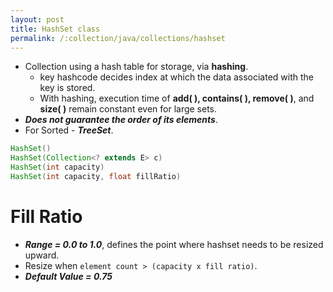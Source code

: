 ```yaml
---
layout: post
title: HashSet class
permalink: /:collection/java/collections/hashset
---
```



* Collection using a hash table for storage, via **hashing**. 
  * key hashcode decides index at which the data associated with the key is stored. 
  * With hashing, execution time of **add( ), contains( ), remove( )**, and **size( )** remain constant even for large sets. 
* ***Does not guarantee the order of its elements***. 
* For Sorted - ***TreeSet***.

```java
HashSet()
HashSet(Collection<? extends E> c)
HashSet(int capacity)
HashSet(int capacity, float fillRatio)
```

# Fill Ratio
* ***Range = 0.0 to 1.0***, defines the point where hashset needs to be resized upward. 
* Resize when `element count > (capacity x fill ratio)`.
* ***Default Value = 0.75***
